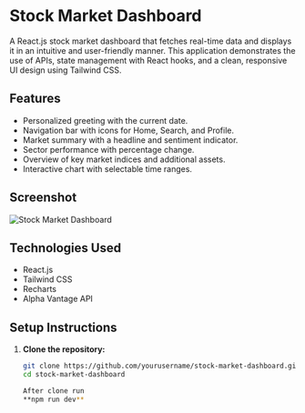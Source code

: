 # Stock Market Dashboard

A React.js stock market dashboard that fetches real-time data and displays it in an intuitive and user-friendly manner. This application demonstrates the use of APIs, state management with React hooks, and a clean, responsive UI design using Tailwind CSS.

## Features

- Personalized greeting with the current date.
- Navigation bar with icons for Home, Search, and Profile.
- Market summary with a headline and sentiment indicator.
- Sector performance with percentage change.
- Overview of key market indices and additional assets.
- Interactive chart with selectable time ranges.

## Screenshot

![Stock Market Dashboard](./screenshot.png)

## Technologies Used

- React.js
- Tailwind CSS
- Recharts
- Alpha Vantage API

## Setup Instructions

1. **Clone the repository:**
   ```bash
   git clone https://github.com/yourusername/stock-market-dashboard.git
   cd stock-market-dashboard

   After clone run
   **npm run dev**
